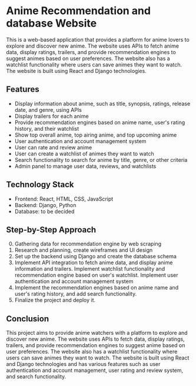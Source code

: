 # Anime Recommendation and database Website

This is a web-based application that provides a platform for anime lovers to explore and discover new anime. The website uses APIs to fetch anime data, display ratings, trailers, and provide recommendation engines to suggest animes based on user preferences. The website also has a watchlist functionality where users can save animes they want to watch. The website is built using React and Django technologies.

## Features

- Display information about anime, such as title, synopsis, ratings, release date, and genre, using APIs
- Display trailers for each anime
- Provide recommendation engines based on anime name, user's rating history, and their watchlist
- Show top overall anime, top airing anime, and top upcoming anime
- User authentication and account management system
- User can rate and review anime
- User can create a watchlist of animes they want to watch
- Search functionality to search for anime by title, genre, or other criteria
- Admin panel to manage user data, reviews, and watchlists

## Technology Stack

- Frontend: React, HTML, CSS, JavaScript
- Backend: Django, Python
- Database: to be decided

## Step-by-Step Approach

0. Gathering data for recommendation engine by web scraping
1. Research and planning, create wireframes and UI design
2. Set up the backend using Django and create the database schema
3. Implement API integration to fetch anime data, and display anime information and trailers. Implement watchlist functionality and recommendation engine based on user's watchlist. Implement user authentication and account management system
4. Implement the recommendation engines based on anime name and user's rating history, and add search functionality.
5. Finalize the project and deploy it.

## Conclusion

This project aims to provide anime watchers with a platform to explore and discover new anime. The website uses APIs to fetch data, display ratings, trailers, and provide recommendation engines to suggest anime based on user preferences. The website also has a watchlist functionality where users can save animes they want to watch. The website is built using React and Django technologies and has various features such as user authentication and account management, user rating and review system, and search functionality.
